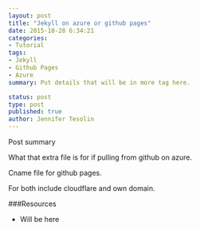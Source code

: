 ```yaml
---
layout: post
title: "Jekyll on azure or github pages"
date: 2015-10-28 6:34:21
categories:
- Tutorial
tags:
- Jekyll
- Github Pages
- Azure
summary: Put details that will be in more tag here.

status: post
type: post
published: true
author: Jennifer Tesolin
---
```


Post summary<!--more-->

What that extra file is for if pulling from github on azure.

Cname file for github pages.

For both include cloudflare and own domain.

###Resources
+ Will be here